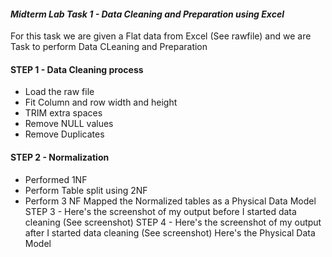 #### ***Midterm Lab Task 1 - Data Cleaning and Preparation using Excel***
For this task we are given a Flat data from Excel (See rawfile) and we are Task to perform Data CLeaning and Preparation
#### **STEP 1 - Data Cleaning process**
- Load the raw file
- Fit Column and row width and height
- TRIM extra spaces
- Remove NULL values
- Remove Duplicates
#### **STEP 2 - Normalization**
- Performed 1NF
- Perform Table split using 2NF
- Perform 3 NF
Mapped the Normalized tables as a Physical Data Model
STEP 3 - Here's the screenshot of my output before I started data cleaning (See screenshot)
STEP 4 - Here's the screenshot of my output after I started data cleaning (See screenshot)
Here's the Physical Data Model
